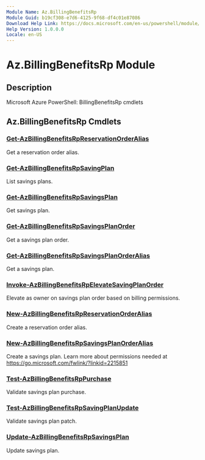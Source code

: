 ```yaml
---
Module Name: Az.BillingBenefitsRp
Module Guid: b19cf308-e7d6-4125-9f68-df4c01e87086
Download Help Link: https://docs.microsoft.com/en-us/powershell/module/az.billingbenefitsrp
Help Version: 1.0.0.0
Locale: en-US
---
```


# Az.BillingBenefitsRp Module
## Description
Microsoft Azure PowerShell: BillingBenefitsRp cmdlets

## Az.BillingBenefitsRp Cmdlets
### [Get-AzBillingBenefitsRpReservationOrderAlias](Get-AzBillingBenefitsRpReservationOrderAlias.md)
Get a reservation order alias.

### [Get-AzBillingBenefitsRpSavingPlan](Get-AzBillingBenefitsRpSavingPlan.md)
List savings plans.

### [Get-AzBillingBenefitsRpSavingsPlan](Get-AzBillingBenefitsRpSavingsPlan.md)
Get savings plan.

### [Get-AzBillingBenefitsRpSavingsPlanOrder](Get-AzBillingBenefitsRpSavingsPlanOrder.md)
Get a savings plan order.

### [Get-AzBillingBenefitsRpSavingsPlanOrderAlias](Get-AzBillingBenefitsRpSavingsPlanOrderAlias.md)
Get a savings plan.

### [Invoke-AzBillingBenefitsRpElevateSavingPlanOrder](Invoke-AzBillingBenefitsRpElevateSavingPlanOrder.md)
Elevate as owner on savings plan order based on billing permissions.

### [New-AzBillingBenefitsRpReservationOrderAlias](New-AzBillingBenefitsRpReservationOrderAlias.md)
Create a reservation order alias.

### [New-AzBillingBenefitsRpSavingsPlanOrderAlias](New-AzBillingBenefitsRpSavingsPlanOrderAlias.md)
Create a savings plan.
Learn more about permissions needed at https://go.microsoft.com/fwlink/?linkid=2215851

### [Test-AzBillingBenefitsRpPurchase](Test-AzBillingBenefitsRpPurchase.md)
Validate savings plan purchase.

### [Test-AzBillingBenefitsRpSavingPlanUpdate](Test-AzBillingBenefitsRpSavingPlanUpdate.md)
Validate savings plan patch.

### [Update-AzBillingBenefitsRpSavingsPlan](Update-AzBillingBenefitsRpSavingsPlan.md)
Update savings plan.

